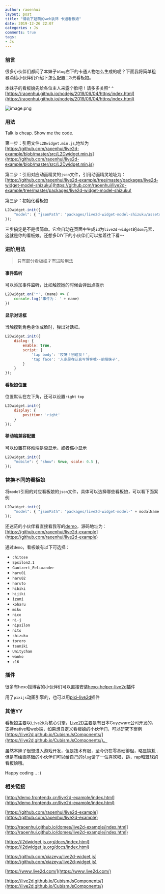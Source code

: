 ```yaml
---
author: raoenhui
layout: post
title: "请收下超萌的web装饰 卡通看板娘"
date: 2019-12-26 22:07
categories : Js
comments: true
tags:
- Js
---
```


### 前言

很多小伙伴们都问了本妹子`blog`右下的卡通人物怎么生成的呢？下面我将简单粗暴滴给小伙伴们介绍下怎么配置`二次元`看板娘。

本妹子的看板娘先给各位主人来露个脸吧！请多多关照^ ^
[https://raoenhui.github.io/nodejs/2019/06/04/https/index.html](https://raoenhui.github.io/nodejs/2019/06/04/https/index.html)

![image.png](https://raoenhui.github.io/images/191226/1.jpg)

### 用法

Talk is cheap. Show me the code.

第一步：引用文件`L2Dwidget.min.js`,地址为[https://github.com/raoenhui/live2d-example/blob/master/src/L2Dwidget.min.js](https://github.com/raoenhui/live2d-example/blob/master/src/L2Dwidget.min.js)

第二步：引用对应动画精灵的`json`文件，引用动画精灵地址为：[https://github.com/raoenhui/live2d-example/tree/master/packages/live2d-widget-model-shizuku](https://github.com/raoenhui/live2d-example/tree/master/packages/live2d-widget-model-shizuku)

第三步：初始化看板娘
```javascript
L2Dwidget.init({
    "model": { "jsonPath": "packages/live2d-widget-model-shizuku/assets/shizuku.model.json" }
});
```
三步搞定是不是很简单。它会自动在页面中生成`id`为`live2d-widget`的`dom`元素，这就是你的看板娘。还想多DIY下的小伙伴们可以接着往下看～

### 进阶用法

> 只有部分看板娘才有进阶用法

#### 事件监听

可以添加事件监听，比如触摸她的时候会弹出点提示
```javascript
L2Dwidget.on('*', (name) => {
    console.log('事件为： ' + name)
})
```
#### 显示对话框

当触摸到角色身体或脸时，弹出对话框。
```javascript
L2Dwidget.init({
    dialog: {
        enable: true,
        script: {
            'tap body': '哎呀！别碰我！',
            'tap face': '人家是在认真写博客哦--前端妹子',
        }
    }
});
```
#### 看板娘位置

位置默认在左下角，还可以设置`right` `top`
```javascript
L2Dwidget.init({
    display: {
        position: 'right'
    }
});
```
#### 移动端兼容配置

可以设置在移动端是否显示，或者缩小显示
```javascript
L2Dwidget.init({
    "mobile": { "show": true, scale: 0.5 },
});
```

### 替换不同的看板娘

将`model`引用的对应看板娘的`json`文件，具体可以选择哪些看板娘，可以看下面案例
```javascript
L2Dwidget.init({
    "model": { "jsonPath": "packages/live2d-widget-model-" + modalName + "/assets/" + selectId + ".model.json" }
});
```

还迷茫的小伙伴看直接看我写的[demo](http://demo.frontendx.cn/live2d-example/index.html)，源码地址为：[https://github.com/raoenhui/live2d-example](https://github.com/raoenhui/live2d-example)

通过`demo`，看板娘有以下可选择：
  - `chitose`
  - `Epsilon2.1`
  - `Gantzert_Felixander`
  - `haru01`
  - `haru02`
  - `haruto`
  - `hibiki`
  - `hijiki`
  - `izumi`
  - `koharu`
  - `miku`
  - `nico`
  - `ni-j`
  - `nipsilon`
  - `nito`
  - `shizuku`
  - `tororo`
  - `tsumiki`
  - `Unitychan`
  - `wanko`
  - `z16`

### 插件

很多有hexo搭博客的小伙伴们可以直接安装[hexo-helper-live2d](https://github.com/EYHN/hexo-helper-live2d)插件

用了`pixijs`动画引擎的，也可以用[pixi-live2d](https://github.com/avgjs/pixi-live2d)插件

### 其他YY

看板娘主要以`Live2D`为核心引擎，[Live2D](https://live2d.github.io/)主要是有日本Guyzware公司开发的，支持native和web端，如果想自定义看板娘的小伙伴们，可以研究下案例[https://live2d.github.io/CubismJsComponents/](https://live2d.github.io/CubismJsComponents/)。

虽然本妹子很想进入游戏开发，但是技术有限，至今仍在零基础徘徊，略显尴尬 .但是有绘画基础的小伙伴们可以给自己的`blog`请了一位喜欢唱，跳，rap和篮球的看板娘哦。


Happy coding .. :)

### 相关链接

[http://demo.frontendx.cn/live2d-example/index.html](http://demo.frontendx.cn/live2d-example/index.html)

[https://github.com/raoenhui/live2d-example](https://github.com/raoenhui/live2d-example)

[http://raoenhui.github.io/domes/live2d-example/index.html](http://raoenhui.github.io/domes/live2d-example/index.html)

[https://l2dwidget.js.org/docs/index.html](https://l2dwidget.js.org/docs/index.html)

[https://github.com/xiazeyu/live2d-widget.js](https://github.com/xiazeyu/live2d-widget.js)

[https://www.live2d.com/](https://www.live2d.com/)

[https://live2d.github.io/CubismJsComponents/](https://live2d.github.io/CubismJsComponents/)


